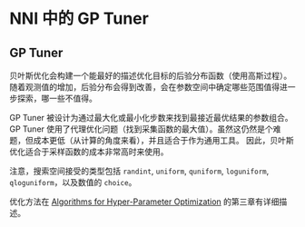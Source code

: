 # NNI 中的 GP Tuner

## GP Tuner

贝叶斯优化会构建一个能最好的描述优化目标的后验分布函数（使用高斯过程）。 随着观测值的增加，后验分布会得到改善，会在参数空间中确定哪些范围值得进一步探索，哪一些不值得。

GP Tuner 被设计为通过最大化或最小化步数来找到最接近最优结果的参数组合。 GP Tuner 使用了代理优化问题（找到采集函数的最大值）。虽然这仍然是个难题，但成本更低（从计算的角度来看），并且适合于作为通用工具。 因此，贝叶斯优化适合于采样函数的成本非常高时来使用。

注意，搜索空间接受的类型包括 `randint`, `uniform`, `quniform`, `loguniform`, `qloguniform`，以及数值的 `choice`。

优化方法在 [Algorithms for Hyper-Parameter Optimization](https://papers.nips.cc/paper/4443-algorithms-for-hyper-parameter-optimization.pdf) 的第三章有详细描述。